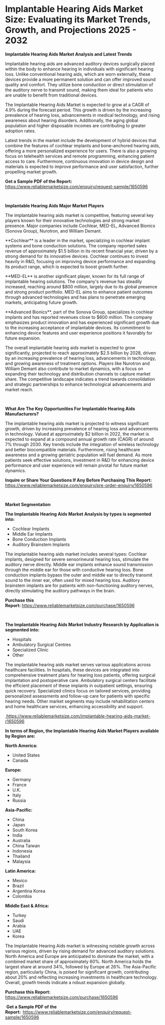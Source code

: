 <p><h1>Implantable Hearing Aids Market Size: Evaluating its Market Trends, Growth, and Projections 2025 - 2032</h1></p><p><strong>Implantable Hearing Aids Market Analysis and Latest Trends</strong></p>
<p><p>Implantable hearing aids are advanced auditory devices surgically placed within the body to enhance hearing in individuals with significant hearing loss. Unlike conventional hearing aids, which are worn externally, these devices provide a more permanent solution and can offer improved sound quality and comfort. They utilize bone conduction or direct stimulation of the auditory nerve to transmit sound, making them ideal for patients who are unable to benefit from traditional devices.</p><p>The Implantable Hearing Aids Market is expected to grow at a CAGR of 4.9% during the forecast period. This growth is driven by the increasing prevalence of hearing loss, advancements in medical technology, and rising awareness about hearing disorders. Additionally, the aging global population and higher disposable incomes are contributing to greater adoption rates.</p><p>Latest trends in the market include the development of hybrid devices that combine the features of cochlear implants and bone-anchored hearing aids, offering a more personalized experience for users. There is also a growing focus on telehealth services and remote programming, enhancing patient access to care. Furthermore, continuous innovation in device design and materials is expected to improve performance and user satisfaction, further propelling market growth.</p></p>
<p><strong>Get a Sample PDF of the Report:&nbsp;</strong> <a href="https://www.reliablemarketsize.com/enquiry/request-sample/1650596?utm_campaign=2008&utm_medium=2&utm_source=Github&utm_content=ia&utm_term=13042025&utm_id=implantable-hearing-aids">https://www.reliablemarketsize.com/enquiry/request-sample/1650596</a></p>
<p>&nbsp;</p>
<p><strong>Implantable Hearing Aids Major Market Players</strong></p>
<p><p>The implantable hearing aids market is competitive, featuring several key players known for their innovative technologies and strong market presence. Major companies include Cochlear, MED-EL, Advanced Bionics (Sonova Group), Nurotron, and William Demant.</p><p>**Cochlear** is a leader in the market, specializing in cochlear implant systems and bone conduction solutions. The company reported sales revenue of approximately $1.5 billion in its recent financial year, driven by a strong demand for its innovative devices. Cochlear continues to invest heavily in R&D, focusing on improving device performance and expanding its product range, which is expected to boost growth further.</p><p>**MED-EL** is another significant player, known for its full range of implantable hearing solutions. The company's revenue has steadily increased, reaching around $800 million, largely due to its global presence and strong product portfolio. MED-EL aims to enhance patient outcomes through advanced technologies and has plans to penetrate emerging markets, anticipating future growth.</p><p>**Advanced Bionics**, part of the Sonova Group, specializes in cochlear implants and has reported revenues close to $600 million. The company emphasizes product innovation and has experienced significant growth due to the increasing acceptance of implantable devices. Its commitment to enhancing device features and user experience positions it favorably for future expansion.</p><p>The overall implantable hearing aids market is expected to grow significantly, projected to reach approximately $2.5 billion by 2028, driven by an increasing prevalence of hearing loss, advancements in technology, and growing awareness of treatment options. Players like Nurotron and William Demant also contribute to market dynamics, with a focus on expanding their technology and distribution channels to capture market share. The competitive landscape indicates a trend towards consolidation and strategic partnerships to enhance technological advancements and market reach.</p></p>
<p>&nbsp;</p>
<p><strong>What Are The Key Opportunities For Implantable Hearing Aids Manufacturers?</strong></p>
<p><p>The implantable hearing aids market is projected to witness significant growth, driven by increasing prevalence of hearing loss and advancements in technology. Valued at approximately $2 billion in 2022, the market is expected to expand at a compound annual growth rate (CAGR) of around 7% through 2030. Key trends include the integration of wireless technology and better biocompatible materials. Furthermore, rising healthcare awareness and a growing geriatric population will fuel demand. As more patients seek effective solutions, investment in R&D for enhancing device performance and user experience will remain pivotal for future market dynamics.</p></p>
<p><strong>Inquire or Share Your Questions If Any Before Purchasing This Report:</strong> <a href="https://www.reliablemarketsize.com/enquiry/pre-order-enquiry/1650596?utm_campaign=2008&utm_medium=2&utm_source=Github&utm_content=ia&utm_term=13042025&utm_id=implantable-hearing-aids">https://www.reliablemarketsize.com/enquiry/pre-order-enquiry/1650596</a></p>
<p>&nbsp;</p>
<p><strong>Market Segmentation</strong></p>
<p><strong>The Implantable Hearing Aids Market Analysis by types is segmented into:</strong></p>
<p><ul><li>Cochlear Implants</li><li>Middle Ear Implants</li><li>Bone Conduction Implants</li><li>Auditory Brainstem Implants</li></ul></p>
<p><p>The implantable hearing aids market includes several types: Cochlear implants, designed for severe sensorineural hearing loss, stimulate the auditory nerve directly. Middle ear implants enhance sound transmission through the middle ear for those with conductive hearing loss. Bone conduction implants bypass the outer and middle ear to directly transmit sound to the inner ear, often used for mixed hearing loss. Auditory brainstem implants are for patients with non-functioning auditory nerves, directly stimulating the auditory pathways in the brain.</p></p>
<p><strong>Purchase this Report:&nbsp;</strong><a href="https://www.reliablemarketsize.com/purchase/1650596?utm_campaign=2008&utm_medium=2&utm_source=Github&utm_content=ia&utm_term=13042025&utm_id=implantable-hearing-aids">https://www.reliablemarketsize.com/purchase/1650596</a></p>
<p>&nbsp;</p>
<p><strong>The Implantable Hearing Aids Market Industry Research by Application is segmented into:</strong></p>
<p><ul><li>Hospitals</li><li>Ambulatory Surgical Centres</li><li>Specialized Clinic</li><li>Other</li></ul></p>
<p><p>The implantable hearing aids market serves various applications across healthcare facilities. In hospitals, these devices are integrated into comprehensive treatment plans for hearing loss patients, offering surgical implantation and postoperative care. Ambulatory surgical centers facilitate the efficient placement of these implants in outpatient settings, ensuring quick recovery. Specialized clinics focus on tailored services, providing personalized assessments and follow-up care for patients with specific hearing needs. Other market segments may include rehabilitation centers and home healthcare services, enhancing accessibility and support.</p></p>
<p><a href="https://www.reliablemarketsize.com/implantable-hearing-aids-market-r1650596?utm_campaign=2008&utm_medium=2&utm_source=Github&utm_content=ia&utm_term=13042025&utm_id=implantable-hearing-aids">&nbsp;https://www.reliablemarketsize.com/implantable-hearing-aids-market-r1650596</a></p>
<p><strong>In terms of Region, the Implantable Hearing Aids Market Players available by Region are:</strong></p>
<p>
    <p> <strong> North America: </strong>
        <ul>
            <li>United States</li>
            <li>Canada</li>
        </ul>
        </p> 
    <p> <strong> Europe: </strong>
        <ul>
            <li>Germany</li>
            <li>France</li>
            <li>U.K.</li>
            <li>Italy</li>
            <li>Russia</li>
        </ul>
        </p> 
    <p> <strong> Asia-Pacific: </strong>
        <ul>
            <li>China</li>
            <li>Japan</li>
            <li>South Korea</li>
            <li>India</li>
            <li>Australia</li>
            <li>China Taiwan</li>
            <li>Indonesia</li>
            <li>Thailand</li>
            <li>Malaysia</li>
        </ul>
        </p> 
    <p> <strong> Latin America: </strong>
        <ul>
            <li>Mexico</li>
            <li>Brazil</li>
            <li>Argentina Korea</li>
            <li>Colombia</li>
        </ul>
        </p> 
    <p> <strong> Middle East & Africa: </strong>
        <ul>
            <li>Turkey</li>
            <li>Saudi</li>
            <li>Arabia</li>
            <li>UAE</li>
            <li>Korea</li>
        </ul>
    </p>
    </p>
<p><p>The Implantable Hearing Aids market is witnessing notable growth across various regions, driven by rising demand for advanced auditory solutions. North America and Europe are anticipated to dominate the market, with a combined market share of approximately 60%. North America holds the largest share at around 34%, followed by Europe at 26%. The Asia-Pacific region, particularly China, is poised for significant growth, contributing about 20% and reflecting increasing investments in healthcare technology. Overall, growth trends indicate a robust expansion globally.</p></p>
<p><strong>Purchase this Report: </strong><a href="https://www.reliablemarketsize.com/purchase/1650596?utm_campaign=2008&utm_medium=2&utm_source=Github&utm_content=ia&utm_term=13042025&utm_id=implantable-hearing-aids">https://www.reliablemarketsize.com/purchase/1650596</a></p>
<p>&nbsp;<strong>Get a Sample PDF of the Report:&nbsp;&nbsp;</strong><a href="https://www.reliablemarketsize.com/enquiry/request-sample/1650596?utm_campaign=2008&utm_medium=2&utm_source=Github&utm_content=ia&utm_term=13042025&utm_id=implantable-hearing-aids">https://www.reliablemarketsize.com/enquiry/request-sample/1650596</a></p>
<p><strong></strong></p>
<p><p></p><p></p><p></p></p>